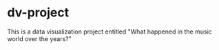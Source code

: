 # dv-project
This is a data visualization project entitled "What happened in the music world over the years?"
